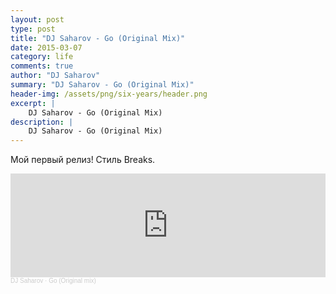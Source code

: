 ```yaml
---
layout: post
type: post
title: "DJ Saharov - Go (Original Mix)"
date: 2015-03-07
category: life
comments: true
author: "DJ Saharov"
summary: "DJ Saharov - Go (Original Mix)"
header-img: /assets/png/six-years/header.png
excerpt: |
    DJ Saharov - Go (Original Mix)
description: |
    DJ Saharov - Go (Original Mix)
---
```


<p>
<span class="firstcharacter">М</span>ой первый релиз! Стиль Breaks.</p>

<iframe width="100%" height="166" scrolling="no" frameborder="no" allow="autoplay" src="https://w.soundcloud.com/player/?url=https%3A//api.soundcloud.com/tracks/194725934&color=%23ff5500&auto_play=false&hide_related=false&show_comments=true&show_user=true&show_reposts=false&show_teaser=true"></iframe><div style="font-size: 10px; color: #cccccc;line-break: anywhere;word-break: normal;overflow: hidden;white-space: nowrap;text-overflow: ellipsis; font-family: Interstate,Lucida Grande,Lucida Sans Unicode,Lucida Sans,Garuda,Verdana,Tahoma,sans-serif;font-weight: 100;"><a href="https://soundcloud.com/djsaharovofficial" title="DJ Saharov" target="_blank" style="color: #cccccc; text-decoration: none;">DJ Saharov</a> · <a href="https://soundcloud.com/djsaharovofficial/go-original-mix" title="Go (Original mix)" target="_blank" style="color: #cccccc; text-decoration: none;">Go (Original mix)</a></div>


